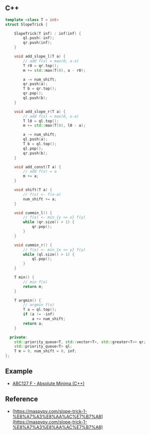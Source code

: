 ## C++
```c++
template <class T = int>
struct SlopeTrick {

    SlopeTrick(T inf) : inf(inf) {
        ql.push(-inf);
        qr.push(inf);
    }

    void add_slope_l(T a) {
        // add f(x) = max(0, a-x)
        T r0 = qr.top();
        m += std::max(T(0), a - r0);

        a -= num_shift;
        qr.push(a);
        T b = qr.top();
        qr.pop();
        ql.push(b);
    }

    void add_slope_r(T a) {
        // add f(x) = max(0, x-a)
        T l0 = ql.top();
        m += std::max(T(0), l0 - a);

        a -= num_shift;
        ql.push(a);
        T b = ql.top();
        ql.pop();
        qr.push(b);
    }

    void add_const(T a) {
        // add f(x) = a
        m += a;
    }

    void shift(T a) {
        // f(x) <- f(x-a)
        num_shift += a;
    }

    void cummin_l() {
        // f(x) <- min_{y <= x} f(y)
        while (qr.size() > 1) {
            qr.pop();
        }
    }

    void cummin_r() {
        // f(x) <- min_{x <= y} f(y)
        while (ql.size() > 1) {
            ql.pop();
        }
    }

    T min() {
        // min f(x)
        return m;
    }

    T argmin() {
        // argmin f(x)
        T a = ql.top();
        if (a != -inf)
            a += num_shift;
        return a;
    }

  private:
    std::priority_queue<T, std::vector<T>, std::greater<T>> qr;
    std::priority_queue<T> ql;
    T m = 0, num_shift = 0, inf;
};
```

## Example

- [ABC127 F - Absolute Minima (C++)](https://atcoder.jp/contests/abc127/submissions/52627818)

## Reference

- [https://maspypy.com/slope-trick-1-%E8%A7%A3%E8%AA%AC%E7%B7%A8](https://maspypy.com/slope-trick-1-%E8%A7%A3%E8%AA%AC%E7%B7%A8)
